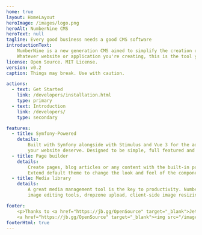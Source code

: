 ```yaml
---
home: true
layout: HomeLayout
heroImage: /images/logo.png
heroAlt: NumberNine CMS
heroText: null
tagline: Every good business needs a good CMS software
introductionText:
    NumberNine is a new generation CMS aimed to simplify the creation of websites with Symfony.
    Whatever website or application you're creating, this is the tool you've always wished for.
license: Open Source. MIT License.
version: v0.2
caption: Things may break. Use with caution.

actions:
  - text: Get Started
    link: /developers/installation.html
    type: primary
  - text: Introduction
    link: /developers/
    type: secondary

features:
  - title: Symfony-Powered
    details:
        Built with Symfony alongside with Stimulus and Vue 3 for the admin to deliver the best user experience and robustness
        your website deserve. Designed to be simple, full featured and extensible.
  - title: Page builder
    details:
        Create pages, blog articles or any content with the built-in page builder and its dozens of predesigned blocks.
        Extend default theme to change the look and feel of the components. Build your blocks featuring your own business objects.
  - title: Media library
    details:
        A great media management tool is the key to productivity. NumberNine's very reactive media library comes with integrated
        image editing tools, dropzone upload, client-side image resizing before upload, and neat integration with the text editor.

footer:
    <p>Thanks to <a href="https://jb.gg/OpenSource" target="_blank">JetBrains</a> for supporting this project.</p>
    <a href="https://jb.gg/OpenSource" target="_blank"><img src="/images/jetbrains.png" alt="JetBrains"></a>
footerHtml: true
---
```

